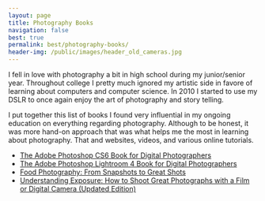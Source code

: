 ```yaml
---
layout: page
title: Photography Books
navigation: false
best: true
permalink: best/photography-books/
header-img: /public/images/header_old_cameras.jpg
---
```


I fell in love with photography a bit in high school during my junior/senior year. Throughout college I pretty much ignored my artistic side in favore of learning about computers and computer science. In 2010 I started to use my DSLR to once again enjoy the art of photography and story telling.

I put together this list of books I found very influential in my ongoing education on everything regarding photography. Although to be honest, it was more hand-on approach that was what helps me the most in learning about photography. That and websites, videos, and various online tutorials.

* [The Adobe Photoshop CS6 Book for Digital Photographers](http://www.amazon.com/gp/product/0321823745/ref=as_li_qf_sp_asin_il_tl?ie=UTF8&amp;camp=1789&amp;creative=9325&amp;creativeASIN=0321823745&amp;linkCode=as2&amp;tag=sunpech-20)
* [The Adobe Photoshop Lightroom 4 Book for Digital Photographers](http://www.amazon.com/gp/product/0321819586/ref=as_li_qf_sp_asin_il_tl?ie=UTF8&amp;camp=1789&amp;creative=9325&amp;creativeASIN=0321819586&amp;linkCode=as2&amp;tag=sunpech-20)
* [Food Photography: From Snapshots to Great Shots](http://www.amazon.com/gp/product/0321784111/ref=as_li_ss_tl?ie=UTF8&amp;tag=sunpech-20&amp;linkCode=as2&amp;camp=1789&amp;creative=390957&amp;creativeASIN=0321784111)
* [Understanding Exposure: How to Shoot Great Photographs with a Film or Digital Camera (Updated Edition)](http://www.amazon.com/gp/product/0817463003/ref=as_li_ss_tl?ie=UTF8&amp;tag=sunpech-20&amp;linkCode=as2&amp;camp=1789&amp;creative=390957&amp;creativeASIN=0817463003)
